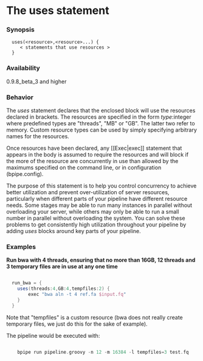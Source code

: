 # The uses statement

### Synopsis

    
    
      uses(<resource>,<resource>...) {
         < statements that use resources >
      }
    

### Availability

0.9.8_beta_3 and higher

### Behavior

The *uses* statement declares that the enclosed block will use the resources declared in brackets. The resources are specified in the form *type*:integer where predefined types are "threads", "MB" or "GB". The latter two refer to memory. Custom resource types can be used by simply specifying arbitrary names for the resources.

Once resources have been declared, any [[Exec|exec]] statement that appears in the body is assumed to require the resources and will block if the more of the resource are concurrently in use than allowed by the maximums specified on the command line, or in configuration (bpipe.config).

The purpose of this statement is to help you control concurrency to achieve better utilization and prevent over-utilization of server resources, particularly when different parts of your pipeline have different resource needs. Some stages may be able to run many instances in parallel without overloading your server, while others may only be able to run a small number in parallel without overloading the system. You can solve these problems to get consistently high utilization throughout your pipeline by adding *uses* blocks around key parts of your pipeline.

### Examples

**Run bwa with 4 threads, ensuring that no more than 16GB, 12 threads and 3 temporary files are in use at any one time**
```groovy 

  run_bwa = {
    uses(threads:4,GB:4,tempfiles:2) {
        exec "bwa aln -t 4 ref.fa $input.fq"
    }
  }
```

Note that "tempfiles" is a custom resource (bwa does not really create temporary files, we just do this for the sake of example).

The pipeline would be executed with:

```groovy 

    bpipe run pipeline.groovy -n 12 -m 16384 -l tempfiles=3 test.fq 
```
